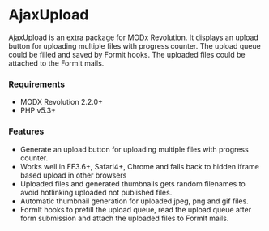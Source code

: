 # AjaxUpload

AjaxUpload is an extra package for MODx Revolution. It displays an upload button
for uploading multiple files with progress counter. The upload queue could be
filled and saved by Formit hooks. The uploaded files could be attached to the
FormIt mails.

### Requirements

* MODX Revolution 2.2.0+
* PHP v5.3+

### Features

* Generate an upload button for uploading multiple files with progress counter. 
* Works well in FF3.6+, Safari4+, Chrome and falls back to hidden iframe based upload in other browsers
* Uploaded files and generated thumbnails gets random filenames to avoid hotlinking uploaded not published files.
* Automatic thumbnail generation for uploaded jpeg, png and gif files.
* FormIt hooks to prefill the upload queue, read the upload queue after form submission and attach the uploaded files to FormIt mails.
